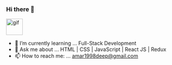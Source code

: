 ### Hi there 👋

<img style="height:45px" src="https://www.canva.com/design/DAFS1YB2pRE/wl8F-bTWE9QQP-AIwpc_mg/view?utm_content=DAFS1YB2pRE&utm_campaign=designshare&utm_medium=link&utm_source=homepage_design_menu" alt="gif"/>

- 🌱 I’m currently learning ... Full-Stack Development
- 💬 Ask me about ... HTML | CSS | JavaScript | React JS | Redux
- 📫 How to reach me: ... amar1998deep@gmail.com

<!--
**AMARDEEP115/AMARDEEP115** is a ✨ _special_ ✨ repository because its `README.md` (this file) appears on your GitHub profile.

Here are some ideas to get you started:

- 🔭 I’m currently working on ...
- 🌱 I’m currently learning ... Full-Stack Development
- 👯 I’m looking to collaborate on ...
- 🤔 I’m looking for help with ...
- 💬 Ask me about ... HTML | CSS | JavaScript | React JS | Redux
- 📫 How to reach me: ... amar1998deep@gmail.com
- 😄 Pronouns: ...
- ⚡ Fun fact: ... I'm good at guessing
-->
